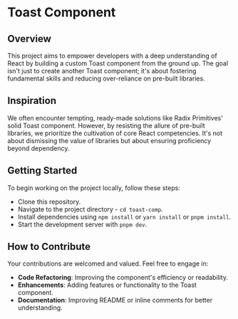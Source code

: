 # Toast Component

## Overview
This project aims to empower developers with a deep understanding of React by building a custom Toast component from the ground up. The goal isn't just to create another Toast component; it's about fostering fundamental skills and reducing over-reliance on pre-built libraries.

## Inspiration
We often encounter tempting, ready-made solutions like Radix Primitives' solid Toast component. However, by resisting the allure of pre-built libraries, we prioritize the cultivation of core React competencies. It's not about dismissing the value of libraries but about ensuring proficiency beyond dependency.

## Getting Started
To begin working on the project locally, follow these steps:

- Clone this repository.
- Navigate to the project directory - `cd toast-comp`.
- Install dependencies using `npm install` or `yarn install` or `pnpm install`.
- Start the development server with `pnpm dev`.

 ## How to Contribute
Your contributions are welcomed and valued. Feel free to engage in:

- **Code Refactoring**: Improving the component's efficiency or readability.
- **Enhancements**: Adding features or functionality to the Toast component.
- **Documentation**: Improving README or inline comments for better understanding.




